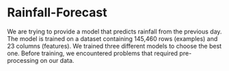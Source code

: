 # Rainfall-Forecast
We are trying to provide a model that predicts rainfall from the previous day. The model is trained on a dataset containing 145,460 rows (examples) and 23 columns (features). We trained three different models to choose the best one. Before training, we encountered problems that required pre-processing on our data.
